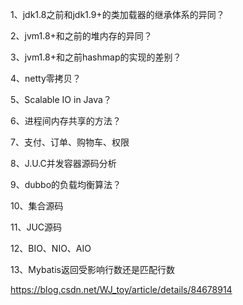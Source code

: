 1、jdk1.8之前和jdk1.9+的类加载器的继承体系的异同？

2、jvm1.8+和之前的堆内存的异同？

3、jvm1.8+和之前hashmap的实现的差别？

4、netty零拷贝？

5、Scalable IO in Java？

6、进程间内存共享的方法？

7、支付、订单、购物车、权限

8、J.U.C并发容器源码分析

9、dubbo的负载均衡算法？

10、集合源码

11、JUC源码

12、BIO、NIO、AIO

13、Mybatis返回受影响行数还是匹配行数

https://blog.csdn.net/WJ_toy/article/details/84678914